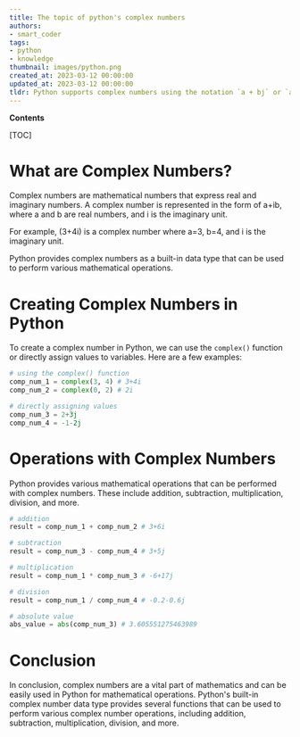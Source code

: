 ```yaml
---
title: The topic of python's complex numbers
authors:
- smart_coder
tags:
- python
- knowledge
thumbnail: images/python.png
created_at: 2023-03-12 00:00:00
updated_at: 2023-03-12 00:00:00
tldr: Python supports complex numbers using the notation `a + bj` or `a + bi`, where `j` or `i` represents the imaginary unit.
---
```


**Contents**

[TOC]

# What are Complex Numbers?

Complex numbers are mathematical numbers that express real and imaginary numbers. A complex number is represented in the form of a+ib, where a and b are real numbers, and i is the imaginary unit. 

For example, (3+4i) is a complex number where a=3, b=4, and i is the imaginary unit.

Python provides complex numbers as a built-in data type that can be used to perform various mathematical operations.

# Creating Complex Numbers in Python

To create a complex number in Python, we can use the `complex()` function or directly assign values to variables. Here are a few examples:

```python
# using the complex() function
comp_num_1 = complex(3, 4) # 3+4i
comp_num_2 = complex(0, 2) # 2i

# directly assigning values
comp_num_3 = 2+3j
comp_num_4 = -1-2j
```

# Operations with Complex Numbers

Python provides various mathematical operations that can be performed with complex numbers. These include addition, subtraction, multiplication, division, and more.

```python
# addition
result = comp_num_1 + comp_num_2 # 3+6i

# subtraction
result = comp_num_3 - comp_num_4 # 3+5j

# multiplication
result = comp_num_1 * comp_num_3 # -6+17j

# division
result = comp_num_1 / comp_num_4 # -0.2-0.6j

# absolute value
abs_value = abs(comp_num_3) # 3.605551275463989
```

# Conclusion 

In conclusion, complex numbers are a vital part of mathematics and can be easily used in Python for mathematical operations. Python's built-in complex number data type provides several functions that can be used to perform various complex number operations, including addition, subtraction, multiplication, division, and more.
